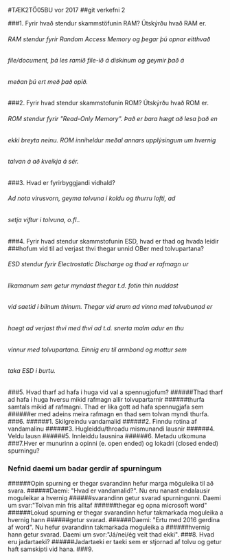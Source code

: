 #TÆK2TÖ05BU vor 2017
##git verkefni 2

###1. Fyrir hvað stendur skammstöfunin RAM? Útskýrðu hvað RAM er.
######     RAM stendur fyrir Random Access Memory og þegar þú opnar eitthvað 
######	   file/document, þá les ramið file-ið á diskinum og geymir það á 
######	   meðan þú ert með það opið.
###2. Fyrir hvad stendur skammstofunin ROM? Útskýrðu hvað ROM er.
######	   ROM stendur fyrir "Read-Only Memory". Það er bara hægt að lesa það en
######	   ekki breyta neinu. ROM inniheldur meðal annars upplýsingum um hvernig
######	   talvan á að kveikja á sér.
###3. Hvad er fyrirbyggjandi vidhald?
######	   Ad nota virusvorn, geyma tolvuna i koldu og thurru lofti, ad
######	   setja viftur i tolvuna, o.fl..
###4. Fyrir hvad stendur skammstofunin ESD, hvad  er thad og hvada leidir 
###hofum vid til ad verjast thvi thegar unnid OBer med tolvupartana?
######     ESD stendur fyrir Electrostatic Discharge og thad er rafmagn ur
######      likamanum sem getur myndast thegar t.d. fotin thin nuddast
######     vid saetid i bilnum thinum. Thegar vid erum ad vinna med tolvubunad er
######     haegt ad verjast thvi med thvi ad t.d. snerta malm adur en thu
######     vinnur med tolvupartana. Einnig eru til armbond og mottur sem
######     taka ESD i burtu.
###5. Hvad tharf ad hafa i huga vid val a spennugjofum?
######Thad tharf ad hafa i huga hversu mikid rafmagn allir tolvupartarnir
######thurfa samtals mikid af rafmagni. Thad er lika gott ad hafa spennugjafa sem
######er med adeins meira rafmagn en thad sem tolvan myndi thurfa. 
###6.
######1. Skilgreindu vandamalid
######2. Finndu rotina af vandamalinu
######3. Hugleiddu/throadu mismunandi lausnir
######4. Veldu lausn
######5. Innleiddu lausnina
######6. Metadu utkomuna
###7.Hver er munurinn a opinni (e. open ended) og lokadri (closed ended) spurningu?
###  Nefnid daemi um badar gerdir af spurningum
######Opin spurning er thegar svarandinn hefur marga möguleika til að svara.
######Daemi: "Hvad er vandamalid?". Nu eru nanast endalausir moguleikar a hvernig 
######svarandinn getur svarad spurningunni. Daemi um svar:"Tolvan min fris alltaf
######thegar eg opna microsoft word"
######Lokud spurning er thegar svarandinn hefur takmarkada moguleika a hvernig hann
######getur svarad.
######Daemi: "Ertu med 2016 gerdina af word". Nu hefur svarandinn takmarkada moguleika a
######hvernig hann getur svarad. Daemi um svor:"Já/nei/ég veit thad ekki".
###8. Hvad eru jadartaeki?
######Jadartaeki er taeki sem er stjornad af tolvu og getur haft samskipti vid hana.
###9.
